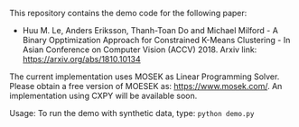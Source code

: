 This repository contains the demo code for the following paper:

* Huu M. Le, Anders Eriksson, Thanh-Toan Do and Michael Milford - A Binary Opptimization Approach for Constrained K-Means Clustering - In Asian Conference on Computer Vision (ACCV) 2018. Arxiv link: https://arxiv.org/abs/1810.10134

The current implementation uses MOSEK as Linear Programming Solver. Please obtain a free version of MOESEK as: https://www.mosek.com/. An implementation using CXPY will be available soon.

Usage: 
To run the demo with synthetic data, type:
`python demo.py`




